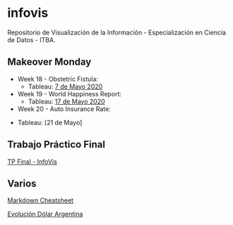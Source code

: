 # infovis

Repositorio de Visualización de la Información - Especialización en Ciencia de Datos - ITBA.


## Makeover Monday
+ Week 18 - Obstetric Fistula:
  * Tableau: [7 de Mayo 2020](https://igna43.github.io/infovis/makeovermonday2020W18.html)
+ Week 19 - World Happiness Report:
  * Tableau: [17 de Mayo 2020](https://igna43.github.io/infovis/makeovermonday2020W19.html)
+ Week 20 - Auto Insurance Rate:
 * Tableau: [21 de Mayo]

## Trabajo Práctico Final

[TP Final - InfoVis](https://igna43.github.io/infovis/TP_Final.html)


## Varios

[Markdown Cheatsheet](https://github.com/adam-p/markdown-here/wiki/Markdown-Cheatsheet)

[Evolución Dólar Argentina](https://igna43.github.io/infovis/evolucion_dolar_argentina.html)


